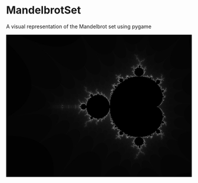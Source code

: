 # MandelbrotSet
A visual representation of the Mandelbrot set using pygame

![alt text](https://github.com/UGarCil/MandelbrotSet/blob/main/pic.jpg?raw=true)
